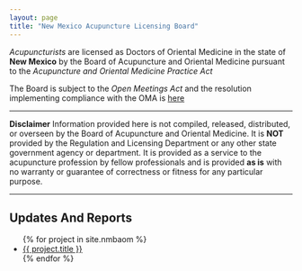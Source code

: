 ```yaml
---
layout: page
title: "New Mexico Acupuncture Licensing Board"
---
```


*Acupuncturists* are licensed as Doctors of Oriental Medicine in the
state of **New Mexico** by the Board of Acupuncture and Oriental
Medicine pursuant to the *Acupuncture and Oriental Medicine Practice
Act*

The Board is subject to the *Open Meetings Act* and the resolution
implementing compliance with the OMA is
[here](files/nmbaom/nmbaom_oma_2020.pdf)


----------------------------

**Disclaimer** Information provided here is not compiled, released,
distributed, or overseen by the Board of Acupuncture and Oriental
Medicine. It is **NOT** provided by the Regulation and Licensing
Department or any other state government agency or department. It is
provided as a service to the acupuncture profession by fellow
professionals and is provided **as is** with no warranty or guarantee of
correctness or fitness for any particular purpose. 

-----------------------------


## Updates And Reports

<ul>
{% for project in site.nmbaom %}
    <li>
      <a href="{{ project.url }}">{{ project.title }}</a>
    </li>
{% endfor %}
</ul>
